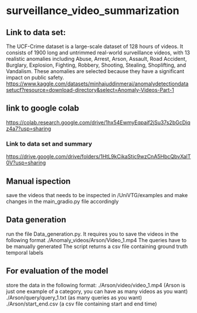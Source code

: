 # surveillance_video_summarization

## Link to data set:
The UCF-Crime dataset is a large-scale dataset of 128 hours of videos. It consists of 1900 long and untrimmed real-world surveillance videos, with 13 realistic anomalies including Abuse, Arrest, Arson, Assault, Road Accident, Burglary, Explosion, Fighting, Robbery, Shooting, Stealing, Shoplifting, and Vandalism. These anomalies are selected because they have a significant impact on public safety.
https://www.kaggle.com/datasets/minhajuddinmeraj/anomalydetectiondatasetucf?resource=download-directory&select=Anomaly-Videos-Part-1

## link to google colab
https://colab.research.google.com/drive/1hx54EwmyEqpaif2jSu37s2bGcDiqz4a7?usp=sharing

### Link to data set and summary
https://drive.google.com/drive/folders/1HtL9kCikaStjc9wzCnA5HbcQbvXalT0V?usp=sharing

## Manual ispection
save the videos that needs to be inspected in /UniVTG/examples and make changes in the main_gradio.py file accordingly

## Data generation
run the file Data_generation.py. It requires you to save the videos in the following format
./Anomaly_videos/Arson/Video_1.mp4
The queries have to be manually generated
The script returns a csv file containing ground truth temporal labels

## For evaluation of the model
store the data in the following format:
./Arson/video/video_1.mp4    (Arson is just one example of a category, you can have as many videos as you want)
./Arson/query/query_1.txt    (as many queries as you want)
./Arson/start_end.csv        (a csv file containing start and end time)



